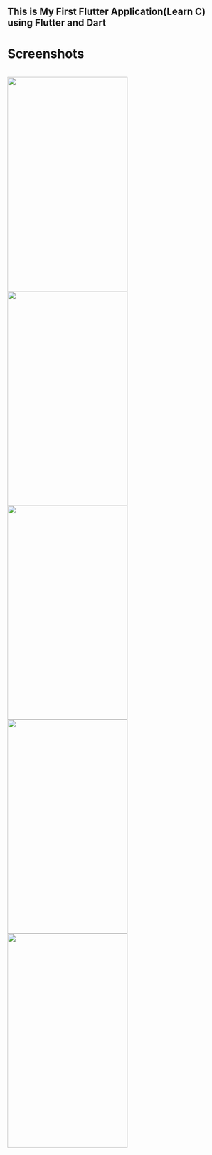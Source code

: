 ## This is My First Flutter Application(Learn C) using Flutter and Dart 

# Screenshots
<br>
    <td><img src="https://user-images.githubusercontent.com/104526691/165620742-967249d2-b223-45c6-ada4-3f5a3d275c30.jpeg" width=270 height=480></td>
    <td><img src="https://user-images.githubusercontent.com/104526691/165620755-10a74d62-72ed-4dae-a8bc-e7466f167d69.jpeg" width=270 height=480></td>
    <td><img src="https://user-images.githubusercontent.com/104526691/165620762-ba491a2e-479c-4b08-a398-614e426028be.jpeg" width=270 height=480></td>
    <td><img src="https://user-images.githubusercontent.com/104526691/165620773-e3f52aa9-ec90-4d30-abc8-f5aff2b8f9ff.jpeg" width=270 height=480></td>
    <td><img src="https://user-images.githubusercontent.com/104526691/165620781-7e12dfbb-93af-41b9-9036-1a588164e6ea.jpeg" width=270 height=480></td>
 </br>



